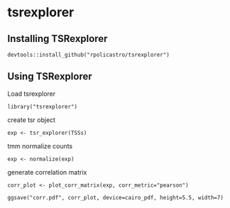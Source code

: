# tsrexplorer

## Installing TSRexplorer

```
devtools::install_github("rpolicastro/tsrexplorer")
```

## Using TSRexplorer

Load tsrexplorer

```
library("tsrexplorer")
```

create tsr object

```
exp <- tsr_explorer(TSSs)
```

tmm normalize counts

```
exp <- normalize(exp)
```

generate correlation matrix

```
corr_plot <- plot_corr_matrix(exp, corr_metric="pearson")

ggsave("corr.pdf", corr_plot, device=cairo_pdf, height=5.5, width=7)
```
